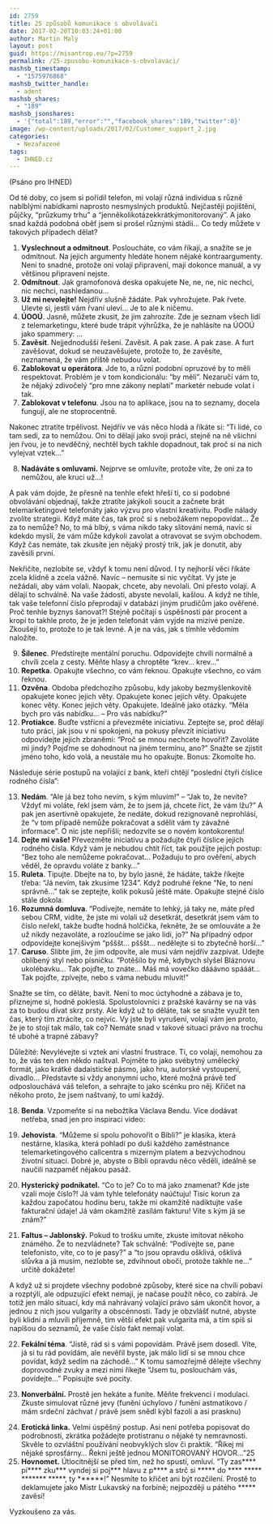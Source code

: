 ```yaml
---
id: 2759
title: 25 způsobů komunikace s obvolávači
date: 2017-02-20T10:03:24+01:00
author: Martin Malý
layout: post
guid: https://misantrop.eu/?p=2759
permalink: /25-zpusobu-komunikace-s-obvolavaci/
mashsb_timestamp:
  - "1575976868"
mashsb_twitter_handle:
  - adent
mashsb_shares:
  - "189"
mashsb_jsonshares:
  - '{"total":189,"error":"","facebook_shares":189,"twitter":0}'
image: /wp-content/uploads/2017/02/Customer_support_2.jpg
categories:
  - Nezařazené
tags:
  - IHNED.cz
---
```

(Psáno pro IHNED)

Od té doby, co jsem si pořídil telefon, mi volají různá individua s různě nablblými nabídkami naprosto nesmyslných produktů. Nejčastěji pojištění, půjčky, “průzkumy trhu” a “jenněkolikotázekkrátkýmonitorovaný”. A jako snad každá podobná oběť jsem si prošel různými stádii… Co tedy můžete v takových případech dělat?

  1. **Vyslechnout a odmítnout**. Posloucháte, co vám říkají, a snažíte se je odmítnout. Na jejich argumenty hledáte honem nějaké kontraargumenty. Není to snadné, protože oni volají připravení, mají dokonce manuál, a vy většinou připravení nejste.
  2. **Odmítnout**. Jak gramofonová deska opakujete Ne, ne, ne, nic nechci, nic nechci, nashledanou…
  3. **Už mi nevolejte!** Nejdřív slušně žádáte. Pak vyhrožujete. Pak řvete. Ulevte si, jestli vám řvaní uleví… Je to ale k ničemu.
  4. **ÚOOÚ**. Jasně, můžete zkusit, že jim zahrozíte. Zde je seznam všech lidí z telemarketingu, které bude trápit výhrůžka, že je nahlásíte na ÚOOÚ jako spammery: &#8230;
  5. **Zavěsit**. Nejjednodušší řešení. Zavěsit. A pak zase. A pak zase. A furt zavěšovat, dokud se neuzavěšujete, protože to, že zavěsíte, neznamená, že vám příště nebudou volat.
  6. **Zablokovat u operátora**. Jde to, a různí podobní opruzové by to měli respektovat. Problém je v tom kondicionálu: “by měli”. Nezaručí vám to, že nějaký zdivočelý “pro mne zákony neplatí” marketér nebude volat i tak.
  7. **Zablokovat v telefonu**. Jsou na to aplikace, jsou na to seznamy, docela fungují, ale ne stoprocentně.

Nakonec ztratíte trpělivost. Nejdřív ve vás něco hlodá a říkáte si: “Ti lidé, co tam sedí, za to nemůžou. Oni to dělají jako svoji práci, stejně na ně všichni jen řvou, je to nevděčný, nechtěl bych takhle dopadnout, tak proč si na nich vylejvat vztek…”

<ol start="8">
  <li>
    <strong>Nadáváte s omluvami.</strong> Nejprve se omluvíte, protože víte, že oni za to nemůžou, ale kruci už…!
  </li>
</ol>

A pak vám dojde, že přesně na tenhle efekt hřeší ti, co si podobné obvolávání objednají, takže ztratíte jakýkoli soucit a začnete brát telemarketingové telefonáty jako výzvu pro vlastní kreativitu. Podle nálady zvolíte strategii. Když máte čas, tak proč si s nebožákem nepopovídat… Že za to nemůže? No, to má blbý, s váma nikdo taky slitování nemá, navíc si kdekdo myslí, že vám může kdykoli zavolat a otravovat se svým obchodem. Když čas nemáte, tak zkusíte jen nějaký prostý trik, jak je donutit, aby zavěsili první.

Nekřičíte, nezlobíte se, vždyť k tomu není důvod. I ty nejhorší věci říkáte zcela klidně a zcela vážně. Navíc &#8211; nemusíte si nic vyčítat. Vy jste je nežádali, aby vám volali. Naopak, chcete, aby nevolali. Oni přesto volají. A dělají to schválně. Na vaše žádosti, abyste nevolali, kašlou. A když ne tihle, tak vaše telefonní číslo přeprodají v databázi jiným prudičům jako ověřené. Proč tenhle byznys šanovat?! Stejně počítají s úspěšností pár procent a kropí to takhle proto, že je jeden telefonát vám vyjde na mizivé peníze. Zkoušejí to, protože to je tak levné. A je na vás, jak s tímhle vědomím naložíte.

<ol start="9">
  <li>
    <strong>Šílenec</strong>. Předstírejte mentální poruchu. Odpovídejte chvíli normálně a chvíli zcela z cesty. Měňte hlasy a chroptěte “krev… krev…”
  </li>
  <li>
    <strong>Repetka</strong>. Opakujte všechno, co vám řeknou. Opakujte všechno, co vám řeknou.
  </li>
  <li>
    <strong>Ozvěna</strong>. Obdoba předchozího způsobu, kdy jakoby bezmyšlenkovitě opakujete konec jejich věty. Opakujete konec jejich věty. Opakujete konec věty. Konec jejich věty. Opakujete. Ideálně jako otázky. “Měla bych pro vás nabídku… &#8211; Pro vás nabídku?”
  </li>
  <li>
    <strong>Protiakce</strong>. Buďte vstřícní a převezměte iniciativu. Zeptejte se, proč dělají tuto práci, jak jsou v ní spokojeni, na pokusy převzít iniciativu odpovídejte jejich zbraněmi: “Proč se mnou nechcete hovořit? Zavoláte mi jindy? Pojďme se dohodnout na jiném termínu, ano?” Snažte se zjistit jméno toho, kdo volá, a neustále mu ho opakujte. Bonus: Zkomolte ho.
  </li>
</ol>

Následuje série postupů na volající z bank, kteří chtějí “poslední čtyři číslice rodného čísla”:

<ol start="13">
  <li>
    <strong>Nedám</strong>. “Ale já bez toho nevím, s kým mluvím!” &#8211; “Jak to, že nevíte? Vždyť mi voláte, řekl jsem vám, že to jsem já, chcete říct, že vám lžu?” A pak jen asertivně opakujete, že nedáte, dokud rezignovaně neprohlásí, že “v tom případě nemůže pokračovat a sdělit vám ty závažné informace”. O nic jste nepřišli; nedozvíte se o novém kontokorentu!
  </li>
  <li>
    <strong>Dejte mi vaše!</strong> Převezměte iniciativu a požadujte čtyři číslice jejich rodného čísla. Když vám je nebudou chtít říct, tak použijte jejich postup: “Bez toho ale nemůžeme pokračovat… Požaduju to pro ověření, abych věděl, že opravdu voláte z banky…”
  </li>
  <li>
    <strong>Ruleta</strong>. Tipujte. Dbejte na to, by bylo jasné, že hádáte, takže říkejte třeba: “Já nevím, tak zkusíme 1234”. Když podruhé řekne “Ne, to není správně&#8230;” tak se zeptejte, kolik pokusů ještě máte. Opakujte stejné číslo stále dokola.
  </li>
  <li>
    <strong>Rozumná domluva</strong>. “Podívejte, nemáte to lehký, já taky ne, máte před sebou CRM, vidíte, že jste mi volali už desetkrát, desetkrát jsem vám to číslo neřekl, takže buďte hodná holčička, řekněte, že se omlouváte a že už nikdy nezavoláte, a rozloučíme se jako lidi, jo?” Na případný odpor odpovídejte konejšivým “pšššt… pšššt… nedělejte si to zbytečně horší…”
  </li>
  <li>
    <strong>Caruso</strong>. Slibte jim, že jim odpovíte, ale musí vám nejdřív zazpívat. Udejte oblíbený styl nebo písničku. “Potěšilo by mě, kdybych slyšel Bláznovu ukolébavku… Tak pojďte, to znáte… Máš má vovečko dááávno spááát… Tak pojďte, zpívejte, nebo s váma nebudu mluvit!”
  </li>
</ol>

Snažte se tím, co děláte, bavit. Není to moc úctyhodné a zábava je to, přiznejme si, hodně pokleslá. Spolustolovníci z pražské kavárny se na vás za to budou dívat skrz prsty. Ale když už to děláte, tak se snažte využít ten čas, který tím ztrácíte, co nejvíc. Vy jste byli vyrušeni, volají vám jen proto, že je to stojí tak málo, tak co? Nemáte snad v takové situaci právo na trochu té ubohé a trapné zábavy?

Důležité: Nevylévejte si vztek ani vlastní frustrace. Ti, co volají, nemohou za to, že vás ten den někdo naštval. Pojměte to jako svébytný umělecký formát, jako krátké dadaistické pásmo, jako hru, autorské vystoupení, divadlo… Představte si vždy anonymní ucho, které možná právě teď odposlouchává váš telefon, a sehrajte to jako scénku pro něj. Křičet na někoho proto, že jsem naštvaný, to umí každý.

<ol start="18">
  <li>
    <strong>Benda</strong>. Vzpomeňte si na nebožtíka Václava Bendu. Více dodávat netřeba, snad jen pro inspiraci video:<br />
  </li>
</ol>

<ol start="19">
  <li>
    <strong>Jehovista</strong>. “Můžeme si spolu pohovořit o Bibli?” je klasika, která nestárne, klasika, která pohladí po duši každého zaměstnance telemarketingového callcentra s mizerným platem a bezvýchodnou životní situací. Dobré je, abyste o Bibli opravdu něco věděli, ideálně se naučili nazpaměť nějakou pasáž.
  </li>
</ol>

<ol start="20">
  <li>
    <strong>Hysterický podnikatel.</strong> “Co to je? Co to má jako znamenat? Kde jste vzali moje číslo?! Já vám tyhle telefonáty naúčtuju! Tisíc korun za každou započatou hodinu beru, takže mi okamžitě nadiktujte vaše fakturační údaje! Já vám okamžitě zasílám fakturu! Víte s kým já se znám?”
  </li>
</ol>

<ol start="21">
  <li>
    <strong>Faltus &#8211; Jablonský.</strong> Pokud to trošku umíte, zkuste imitovat někoho známého. Že to nezvládnete? Tak schválně: “Podívejte se, pane telefonisto, víte, co to je pasy?” a “to jsou opravdu ošklivá, ošklivá slůvka a já musím, nezlobte se, zdvihnout obočí, protože takhle ne…” určitě dokážete!
  </li>
</ol>

A když už si projdete všechny podobné způsoby, které sice na chvíli pobaví a rozptýlí, ale odpuzující efekt nemají, je načase použít něco, co zabírá. Je totiž jen málo situací, kdy má nahrávaný volající právo sám ukončit hovor, a jednou z nich jsou vulgarity a obscénnosti. Tady je obzvlášť nutné, abyste byli klidní a mluvili příjemně, tím větší efekt pak vulgarita má, a tím spíš si napíšou do seznamů, že vaše číslo fakt nemají volat.

<ol start="22">
  <li>
    <strong>Fekální téma</strong>. “Jistě, rád si s vámi popovídám. Právě jsem dosedl. Víte, já si tu rád povídám, ale nevěřil byste, jak málo lidí si se mnou chce povídat, když sedím na záchodě…” K tomu samozřejmě dělejte všechny doprovodné zvuky a mezi nimi říkejte “Jsem tu, poslouchám vás, povídejte…” Popisujte své pocity.
  </li>
</ol>

<ol start="23">
  <li>
    <strong>Nonverbální.</strong> Prostě jen hekáte a funíte. Měňte frekvenci i modulaci. Zkuste simulovat různé jevy (funění úchylovo / funění astmatikovo / mám srdeční záchvat / právě jsem snědl kýbl fazolí a asi prasknu)
  </li>
</ol>

<ol start="24">
  <li>
    <strong>Erotická linka.</strong> Velmi úspěšný postup. Asi není potřeba popisovat do podrobností, zkrátka požádejte protistranu o nějaké ty nemravnosti. Skvěle to ozvláštní používání neobvyklých slov či praktik. “Říkej mi nějaké sprosťárny… Řekni ještě jednou MONITOROVANÝ HOVOR…”25
  </li>
  <li>
    <strong> Hovnomet.</strong> Útlocitnější se před tím, než ho spustí, omluví. ”Ty zas**** pí**** zku*** vyndej si poj*** hlavu z p**** a strč si ***** do **** ***** ******* *****, ty ******!” Nesmíte to křičet ani být rozčilení. Prostě to deklamujete jako Mistr Lukavský na forbíně; nejpozději u pátého ***** zavěsí!
  </li>
</ol>

Vyzkoušeno za vás.